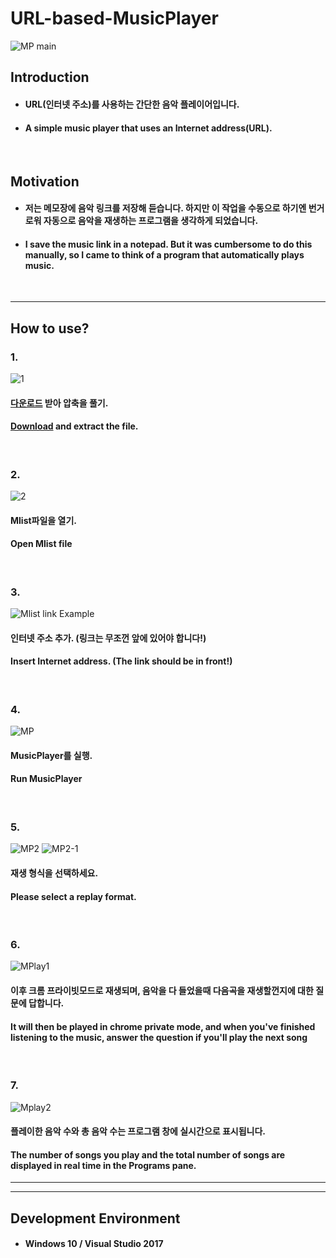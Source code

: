# URL-based-MusicPlayer

![MP main](https://user-images.githubusercontent.com/50266731/72433631-18b47080-37dd-11ea-8cc0-4442ce6b0d81.png)

## Introduction

- #### URL(인터넷 주소)를 사용하는 간단한 음악 플레이어입니다.
- #### A simple music player that uses an Internet address(URL).

<br/>

## Motivation

- #### 저는 메모장에 음악 링크를 저장해 듣습니다. 하지만 이 작업을 수동으로 하기엔 번거로워 자동으로 음악을 재생하는 프로그램을 생각하게 되었습니다.
- #### I save the music link in a notepad. But it was cumbersome to do this manually, so I came to think of a program that automatically plays music.

<br/>

---------

## How to use?

### 1.
![1](https://user-images.githubusercontent.com/50266731/66263846-8a6f3c80-e834-11e9-9b96-f6606203160f.PNG)
#### [다운로드](https://github.com/VDoring/URL-based-MusicPlayer/releases) 받아 압축을 풀기.
#### [Download](https://github.com/VDoring/URL-based-MusicPlayer/releases) and extract the file.

<br/>

### 2.
![2](https://user-images.githubusercontent.com/50266731/66263851-af63af80-e834-11e9-9b40-1f06dd2fef9b.PNG)
#### Mlist파일을 열기.
#### Open Mlist file

<br/>

### 3.
![Mlist link Example](https://user-images.githubusercontent.com/50266731/72433798-7d6fcb00-37dd-11ea-888e-d8b51aae71b8.png)
#### 인터넷 주소 추가. (링크는 무조껀 앞에 있어야 합니다!)
#### Insert Internet address. (The link should be in front!)

<br/>

### 4.
![MP](https://user-images.githubusercontent.com/50266731/72434261-80b78680-37de-11ea-8d27-e88da4e06fa5.PNG)
#### MusicPlayer를 실행.
#### Run MusicPlayer

<br/>

### 5.
![MP2](https://user-images.githubusercontent.com/50266731/72434278-8e6d0c00-37de-11ea-8d38-3fc8ecb4a031.PNG)
![MP2-1](https://user-images.githubusercontent.com/50266731/72434307-9a58ce00-37de-11ea-98a4-d473a284130a.PNG)
#### 재생 형식을 선택하세요.
#### Please select a replay format.


<br/>

### 6.
![MPlay1](https://user-images.githubusercontent.com/50266731/72434386-c96f3f80-37de-11ea-9ab1-947587b97ca8.PNG)
#### 이후 크롬 프라이빗모드로 재생되며, 음악을 다 들었을때 다음곡을 재생할껀지에 대한 질문에 답합니다.
#### It will then be played in chrome private mode, and when you've finished listening to the music, answer the question if you'll play the next song

<br/>

### 7.
![Mplay2](https://user-images.githubusercontent.com/50266731/72434399-d3913e00-37de-11ea-97fc-2c4f53a77ed2.PNG)
#### 플레이한 음악 수와 총 음악 수는 프로그램 창에 실시간으로 표시됩니다.
#### The number of songs you play and the total number of songs are displayed in real time in the Programs pane.
-----------

---------------------------------
## Development Environment
- #### Windows 10 / Visual Studio 2017
